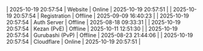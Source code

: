 | 2025-10-19 20:57:54 | Website | Online | 2025-10-19 20:57:51 |
| 2025-10-19 20:57:54 | Registration | Offline | 2025-09-09 16:40:23 |
| 2025-10-19 20:57:54 | Auth Server | Offline | 2025-08-18 09:33:31 |
| 2025-10-19 20:57:54 | Kezan (PvE) | Offline | 2025-10-11 12:51:30 |
| 2025-10-19 20:57:54 | Gurubashi (PvP) | Offline | 2025-08-23 21:44:06 |
| 2025-10-19 20:57:54 | Cloudflare | Online | 2025-10-19 20:57:51 |
